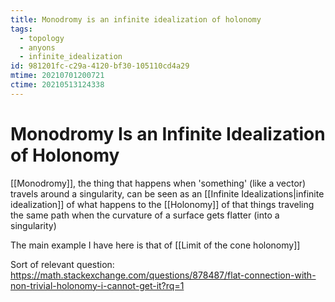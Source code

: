 ```yaml
---
title: Monodromy is an infinite idealization of holonomy
tags:
  - topology
  - anyons
  - infinite_idealization
id: 981201fc-c29a-4120-bf30-105110cd4a29
mtime: 20210701200721
ctime: 20210513124338
---
```


# Monodromy Is an Infinite Idealization of Holonomy

[[Monodromy]], the thing that happens when 'something' (like a vector) travels around a singularity, can be seen as an [[Infinite Idealizations|infinite idealization]] of what happens to the [[Holonomy]] of that things traveling the same path when the curvature of a surface gets flatter (into a singularity)

The main example I have here is that of [[Limit of the cone holonomy]]

Sort of relevant question: https://math.stackexchange.com/questions/878487/flat-connection-with-non-trivial-holonomy-i-cannot-get-it?rq=1
